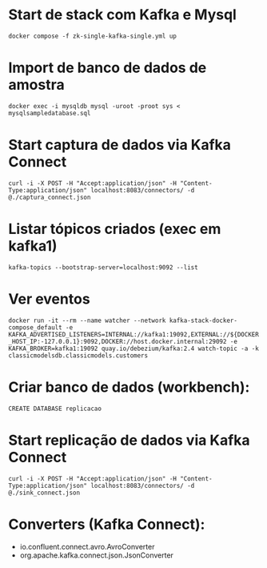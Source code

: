 # Start de stack com Kafka e Mysql
`docker compose -f zk-single-kafka-single.yml up`

# Import de banco de dados de amostra
`docker exec -i mysqldb mysql -uroot -proot sys < mysqlsampledatabase.sql`

# Start captura de dados via Kafka Connect
`curl -i -X POST -H "Accept:application/json" -H "Content-Type:application/json" localhost:8083/connectors/ -d @./captura_connect.json`

# Listar tópicos criados (exec em kafka1)
`kafka-topics --bootstrap-server=localhost:9092 --list`

# Ver eventos
`docker run -it --rm --name watcher --network kafka-stack-docker-compose_default -e KAFKA_ADVERTISED_LISTENERS=INTERNAL://kafka1:19092,EXTERNAL://${DOCKER_HOST_IP:-127.0.0.1}:9092,DOCKER://host.docker.internal:29092 -e KAFKA_BROKER=kafka1:19092 quay.io/debezium/kafka:2.4 watch-topic -a -k classicmodelsdb.classicmodels.customers`

# Criar banco de dados (workbench):
```CREATE DATABASE replicacao```

# Start replicação de dados via Kafka Connect
`curl -i -X POST -H "Accept:application/json" -H "Content-Type:application/json" localhost:8083/connectors/ -d @./sink_connect.json`

# Converters (Kafka Connect):
- io.confluent.connect.avro.AvroConverter
- org.apache.kafka.connect.json.JsonConverter